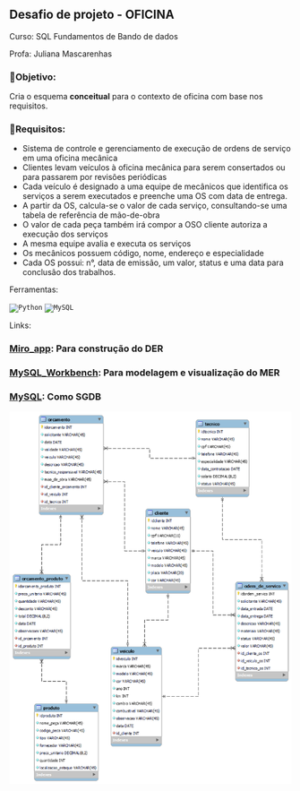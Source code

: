 <h2>Desafio de projeto - OFICINA</h2>

Curso: SQL Fundamentos de Bando de dados

Profa: Juliana Mascarenhas

### :small_orange_diamond:**Objetivo:**

Cria o esquema **conceitual** para o contexto de oficina com base nos requisitos.

### :small_orange_diamond:**Requisitos:**

- Sistema de controle e gerenciamento de execução de ordens de serviço em uma oficina mecânica
- Clientes levam veículos à oficina mecânica para serem consertados ou para passarem por revisões periódicas
- Cada veículo é designado a uma equipe de mecânicos que identifica os serviços a serem executados e preenche uma OS com data de entrega.
- A partir da OS, calcula-se o valor de cada serviço, consultando-se uma tabela de referência de mão-de-obra
- O valor de cada peça também irá compor a OSO cliente autoriza a execução dos serviços
- A mesma equipe avalia e executa os serviços
- Os mecânicos possuem código, nome, endereço e especialidade
- Cada OS possui: n°, data de emissão, um valor, status e uma data para conclusão dos trabalhos.



Ferramentas:

<code><img width="50" src="https://user-images.githubusercontent.com/25181517/183423507-c056a6f9-1ba8-4312-a350-19bcbc5a8697.png" alt="Python" title="Python"/></code> <code><img width="50" src="https://user-images.githubusercontent.com/25181517/183896128-ec99105a-ec1a-4d85-b08b-1aa1620b2046.png" alt="MySQL" title="MySQL"/></code>

Links: 

### [Miro_app](https://miro.com/pt/app/): Para construção do DER

### [MySQL_Workbench](https://www.mysql.com/products/workbench/): Para modelagem e visualização do MER

### [MySQL](https://www.mysql.com/): Como SGDB

![MER_oficina.png](MER_oficina.png)
